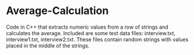 # Average-Calculation
Code in C++ that extracts numeric values from a row of strings and calculates the average. Included are some test data files: interview.txt, interview1.txt, interview2.txt. These files contain random strings with values placed in the middle of the strings.
